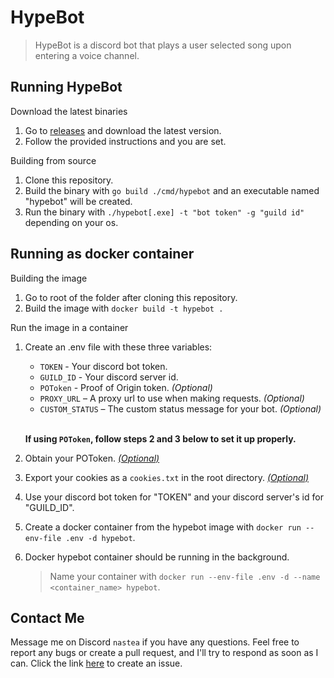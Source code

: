 # HypeBot

> HypeBot is a discord bot that plays a user selected song upon entering a voice channel.

## Running HypeBot

Download the latest binaries

1. Go to [releases](https://github.com/sonastea/hypebot/releases) and download the latest version.
2. Follow the provided instructions and you are set.

Building from source

1. Clone this repository.
2. Build the binary with `go build ./cmd/hypebot`
   and an executable named "hypebot" will be created.
3. Run the binary with `./hypebot[.exe] -t "bot token" -g "guild id"` depending on your os.

## Running as docker container

Building the image

1. Go to root of the folder after cloning this repository.
2. Build the image with `docker build -t hypebot .`

Run the image in a container

1. Create an .env file with these three variables: 
   - `TOKEN`    - Your discord bot token.
   - `GUILD_ID` - Your discord server id.
   - `POToken`  - Proof of Origin token. *(Optional)*
   - `PROXY_URL` – A proxy url to use when making requests. *(Optional)*
   - `CUSTOM_STATUS` – The custom status message for your bot. *(Optional)*

   <br>

   **If using `POToken`, follow steps 2 and 3 below to set it up properly.**

2. Obtain your POToken. [*(Optional)*](https://github.com/yt-dlp/yt-dlp/wiki/Extractors#manually-acquiring-a-po-token-from-a-browser-for-use-when-logged-in)
3. Export your cookies as a `cookies.txt` in the root directory. [*(Optional)*](https://github.com/yt-dlp/yt-dlp/issues/10927#issuecomment-2332602512)
4. Use your discord bot token for "TOKEN" and your discord server's id for "GUILD_ID".
5. Create a docker container from the hypebot image with `docker run --env-file .env -d hypebot`.
6. Docker hypebot container should be running in the background.
   > Name your container with `docker run --env-file .env -d --name <container_name> hypebot`.

## Contact Me

Message me on Discord `nastea` if you have any questions. Feel free to report any bugs or create a pull request, and I'll try to respond as soon as I can.
Click the link [here](https://github.com/sonastea/hypebot/issues/new) to create an issue.
